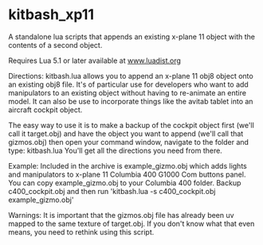 # kitbash_xp11
A standalone lua scripts that appends an existing x-plane 11 object with the contents of a second object.

Requires Lua 5.1 or later available at www.luadist.org

Directions:
kitbash.lua allows you to append an x-plane 11 obj8 object onto an existing obj8 file.  It's
of particular use for developers who want to add manipulators to an existing object without
having to re-animate an entire model.  It can also be use to incorporate things like the avitab
tablet into an aircraft cockpit object.

The easy way to use it is to make a backup of the cockpit object first (we'll call it target.obj)
and have the object you want to append (we'll call that gizmos.obj) then open your command
window, navigate to the folder and type: kitbash.lua
You'll get all the directions you need from there.

Example:
Included in the archive is example_gizmo.obj which adds lights and manipulators to x-plane 11
Columbia 400 G1000 Com buttons panel.  You can copy example_gizmo.obj to your Columbia 400
folder.  Backup c400_cockpit.obj and then run 'kitbash.lua -s c400_cockpit.obj example_gizmo.obj'

Warnings: 
It is important that the gizmos.obj file has already been uv mapped to the same texture of
target.obj.  If you don't know what that even means, you need to rethink using this script.